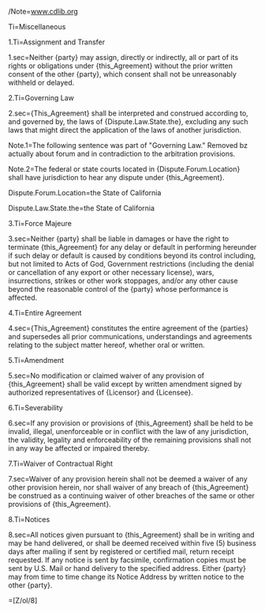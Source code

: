 /Note=<a href="http://www.cdlib.org">www.cdlib.org</a>

Ti=Miscellaneous

1.Ti=Assignment and Transfer


1.sec=Neither {party} may assign, directly or indirectly, all or part of its rights or obligations under {this_Agreement} without the prior written consent of the other {party}, which consent shall not be unreasonably withheld or delayed.

2.Ti=Governing Law

2.sec={This_Agreement} shall be interpreted and construed according to, and governed by, the laws of {Dispute.Law.State.the}, excluding any such laws that might direct the application of the laws of another jurisdiction.

Note.1=The following sentence was part of "Governing Law."  Removed bz actually about forum and in contradiction to the arbitration provisions.

Note.2=The federal or state courts located in {Dispute.Forum.Location} shall have jurisdiction to hear any dispute under {this_Agreement}.

Dispute.Forum.Location=the State of California

Dispute.Law.State.the=the State of California

3.Ti=Force Majeure

3.sec=Neither {party} shall be liable in damages or have the right to terminate {this_Agreement} for any delay or default in performing hereunder if such delay or default is caused by conditions beyond its control including, but not limited to Acts of God, Government restrictions (including the denial or cancellation of any export or other necessary license), wars, insurrections, strikes or other work stoppages, and/or any other cause beyond the reasonable control of the {party} whose performance is affected.

4.Ti=Entire Agreement

4.sec={This_Agreement} constitutes the entire agreement of the {parties} and supersedes all prior communications, understandings and agreements relating to the subject matter hereof, whether oral or written. 

5.Ti=Amendment

5.sec=No modification or claimed waiver of any provision of {this_Agreement} shall be valid except by written amendment signed by authorized representatives of {Licensor} and {Licensee}.

6.Ti=Severability

6.sec=If any provision or provisions of {this_Agreement} shall be held to be invalid, illegal, unenforceable or in conflict with the law of any jurisdiction, the validity, legality and enforceability of the remaining provisions shall not in any way be affected or impaired thereby. 


7.Ti=Waiver of Contractual Right

7.sec=Waiver of any provision herein shall not be deemed a waiver of any other provision herein, nor shall waiver of any breach of {this_Agreement} be construed as a continuing waiver of other breaches of the same or other provisions of {this_Agreement}. 

8.Ti=Notices

8.sec=All notices given pursuant to {this_Agreement} shall be in writing and may be hand delivered, or shall be deemed received within five (5) business days after mailing if sent by registered or certified mail, return receipt requested. If any notice is sent by facsimile, confirmation copies must be sent by U.S. Mail or hand delivery to the specified address. Either {party} may from time to time change its Notice Address by written notice to the other {party}. 

=[Z/ol/8]

